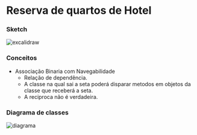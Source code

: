 # Reserva de quartos de Hotel

### Sketch
![excalidraw](https://excalidraw.com/#json=-nQkkGV6C_nD1UyzCaMx8,v5pf26slzT6mA3V2c-vjSg)

### Conceitos
- Associação Binaria com Navegabilidade
    - Relação de dependência.
    - A classe na qual sai a seta poderá disparar metodos em objetos da classe que receberá a seta.
    - A reciproca não é verdadeira.

### Diagrama de classes
![diagrama](http://www.plantuml.com/plantuml/proxy?cache=no&src=https://raw.githubusercontent.com/Enzuldo2/reserva-de-hotel/main/diagrama_de_classes.iuml)




